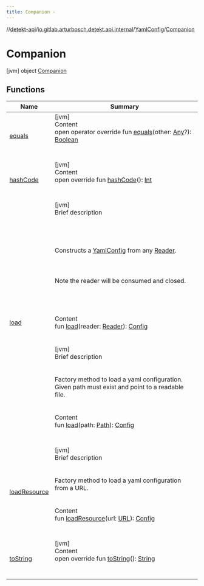 ```yaml
---
title: Companion -
---
```

//[detekt-api](../../../index.md)/[io.gitlab.arturbosch.detekt.api.internal](../../index.md)/[YamlConfig](../index.md)/[Companion](index.md)



# Companion  
 [jvm] object [Companion](index.md)   


## Functions  
  
|  Name|  Summary| 
|---|---|
| [equals](https://kotlinlang.org/api/latest/jvm/stdlib/kotlin/-any/equals.html)| [jvm]  <br>Content  <br>open operator override fun [equals](https://kotlinlang.org/api/latest/jvm/stdlib/kotlin/-any/equals.html)(other: [Any](https://kotlinlang.org/api/latest/jvm/stdlib/kotlin/-any/index.html)?): [Boolean](https://kotlinlang.org/api/latest/jvm/stdlib/kotlin/-boolean/index.html)  <br><br><br>
| [hashCode](https://kotlinlang.org/api/latest/jvm/stdlib/kotlin/-any/hash-code.html)| [jvm]  <br>Content  <br>open override fun [hashCode](https://kotlinlang.org/api/latest/jvm/stdlib/kotlin/-any/hash-code.html)(): [Int](https://kotlinlang.org/api/latest/jvm/stdlib/kotlin/-int/index.html)  <br><br><br>
| [load](load.md)| [jvm]  <br>Brief description  <br><br><br><br><br>Constructs a [YamlConfig](../index.md) from any [Reader](https://docs.oracle.com/javase/8/docs/api/java/io/Reader.html).<br><br><br><br>Note the reader will be consumed and closed.<br><br><br><br>  <br>Content  <br>fun [load](load.md)(reader: [Reader](https://docs.oracle.com/javase/8/docs/api/java/io/Reader.html)): [Config](../../../io.gitlab.arturbosch.detekt.api/-config/index.md)  <br><br><br>[jvm]  <br>Brief description  <br><br><br>Factory method to load a yaml configuration. Given path must exist and point to a readable file.<br><br>  <br>Content  <br>fun [load](load.md)(path: [Path](https://docs.oracle.com/javase/8/docs/api/java/nio/file/Path.html)): [Config](../../../io.gitlab.arturbosch.detekt.api/-config/index.md)  <br><br><br>
| [loadResource](load-resource.md)| [jvm]  <br>Brief description  <br><br><br>Factory method to load a yaml configuration from a URL.<br><br>  <br>Content  <br>fun [loadResource](load-resource.md)(url: [URL](https://docs.oracle.com/javase/8/docs/api/java/net/URL.html)): [Config](../../../io.gitlab.arturbosch.detekt.api/-config/index.md)  <br><br><br>
| [toString](https://kotlinlang.org/api/latest/jvm/stdlib/kotlin/-any/to-string.html)| [jvm]  <br>Content  <br>open override fun [toString](https://kotlinlang.org/api/latest/jvm/stdlib/kotlin/-any/to-string.html)(): [String](https://kotlinlang.org/api/latest/jvm/stdlib/kotlin/-string/index.html)  <br><br><br>

